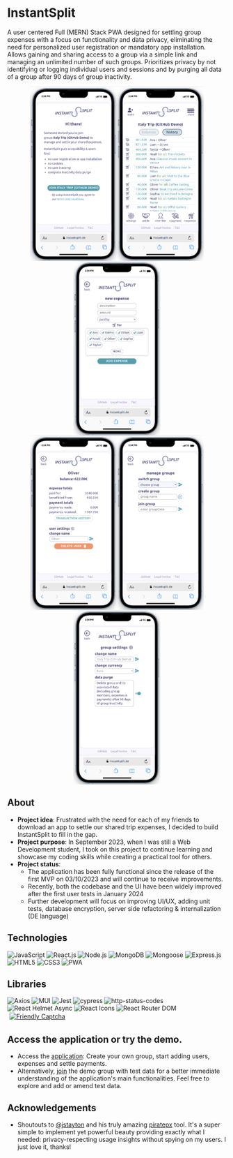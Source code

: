 # InstantSplit

A user centered Full (MERN) Stack PWA designed for settling group expenses with a focus on functionality and data privacy, eliminating the need for personalized user registration or mandatory app installation. Allows gaining and sharing access to a group via a simple link and managing an unlimited number of such groups. Prioritizes privacy by not identifying or logging individual users and sessions and by purging all data of a group after 90 days of group inactivity.

<div align="center" style="display: flex; flex-wrap: wrap; justify-content: center;">
  <img src="./client/public/app-image.png" alt="App screenshot1" width="200px">
  <img src="./client/public/app-image2.png" alt="App screenshot2" width="200px">
    <img src="./client/public/app-image3.png" alt="App screenshot3" width="200px">
</div>
<div align="center" style="display: flex; flex-wrap: wrap; justify-content: center;">
    <img src="./client/public/app-image4.png" alt="App screenshot4" width="200px">
    <img src="./client/public/app-image5.png" alt="App screenshot5" width="200px">
        <img src="./client/public/app-image6.png" alt="App screenshot6" width="200px">
</div>

## About

- **Project idea**: Frustrated with the need for each of my friends to download an app to settle our shared trip expenses, I decided to build InstantSplit to fill in the gap.
- **Project purpose**: In September 2023, when I was still a Web Development student, I took on this project to continue learning and showcase my coding skills while creating a practical tool for others.
- **Project status**:
  - The application has been fully functional since the release of the first MVP on 03/10/2023 and will continue to receive improvements.
  - Recently, both the codebase and the UI have been widely improved after the first user tests in January 2024
  - Further development will focus on improving UI/UX, adding unit tests, database encryption, server side refactoring & internalization (DE language)

## Technologies

![JavaScript](https://img.shields.io/badge/JavaScript-F7DF1E?style=for-the-badge&logo=javascript&logoColor=black)
![React.js](https://img.shields.io/badge/React.js-61DAFB?style=for-the-badge&logo=react&logoColor=black)
![Node.js](https://img.shields.io/badge/Node.js-339933?style=for-the-badge&logo=node.js&logoColor=white)
![MongoDB](https://img.shields.io/badge/MongoDB-47A248?style=for-the-badge&logo=mongodb&logoColor=white)
![Mongoose](https://img.shields.io/badge/Mongoose-47A248?style=for-the-badge&logo=mongoose&logoColor=white)
![Express.js](https://img.shields.io/badge/Express.js-000000?style=for-the-badge&logo=express&logoColor=white)
![HTML5](https://img.shields.io/badge/HTML5-E34F26?style=for-the-badge&logo=html5&logoColor=white)
![CSS3](https://img.shields.io/badge/CSS3-1572B6?style=for-the-badge&logo=css3&logoColor=white)
![PWA](https://img.shields.io/badge/PWA-Progressive%20Web%20App-blue?style=for-the-badge)

## Libraries

![Axios](https://img.shields.io/badge/Axios-61DAFB?style=for-the-badge&logo=axios&logoColor=white)
![MUI](https://img.shields.io/badge/MUI-%230081CB.svg?style=for-the-badge&logo=mui&logoColor=white)
![Jest](https://img.shields.io/badge/Jest-C21325?style=for-the-badge&logo=jest&logoColor=white)
![cypress](https://img.shields.io/badge/-cypress-%23E5E5E5?style=for-the-badge&logo=cypress&logoColor=058a5e)
![http-status-codes](https://img.shields.io/badge/http--status--codes-4285F4?style=for-the-badge)
![React Helmet Async](https://img.shields.io/badge/React%20Helmet%20Async-61DAFB?style=for-the-badge&logo=react&logoColor=white)
![React Icons](https://img.shields.io/badge/React%20Icons-61DAFB?style=for-the-badge&logo=react&logoColor=white)
![React Router DOM](https://img.shields.io/badge/React%20Router%20DOM-CA4245?style=for-the-badge&logo=react-router&logoColor=white)
[<img src="https://friendlycaptcha.com/wp-content/uploads/2020/12/FriendlyCaptcha-Logo.svg" alt="Friendly Captcha" height="24px" style="background-color: white; padding: 2px 5px;">](https://friendlycaptcha.com/)

## Access the application or try the demo.

- Access the [application](https://www.instantsplit.de/): Create your own group, start adding users, expenses and settle payments.
- Alternatively, [join](https://instantsplit.de/join-instantsplit-group/Italy%20Trip%20GitHub%20Demo/UO99CWXD) the demo group with test data for a better immediate understanding of the application's main functionalities. Feel free to explore and add or amend test data.

## Acknowledgements

- Shoutouts to [@jstayton](https://github.com/jstayton) and his truly amazing [piratepx](https://github.com/piratepx) tool. It's a super simple to implement yet powerful beauty providing exactly what I needed: privacy-respecting usage insights without spying on my users. I just love it, thanks!
